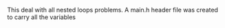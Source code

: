 This deal with all nested loops problems.
A main.h header file was created to carry all the variables 